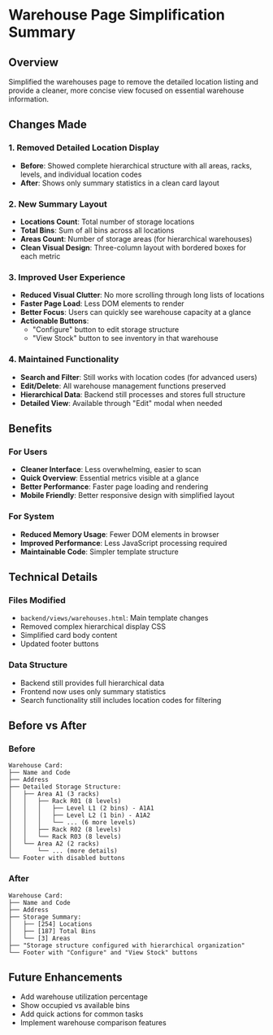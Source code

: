 # Warehouse Page Simplification Summary

## Overview
Simplified the warehouses page to remove the detailed location listing and provide a cleaner, more concise view focused on essential warehouse information.

## Changes Made

### 1. **Removed Detailed Location Display**
- **Before**: Showed complete hierarchical structure with all areas, racks, levels, and individual location codes
- **After**: Shows only summary statistics in a clean card layout

### 2. **New Summary Layout**
- **Locations Count**: Total number of storage locations
- **Total Bins**: Sum of all bins across all locations
- **Areas Count**: Number of storage areas (for hierarchical warehouses)
- **Clean Visual Design**: Three-column layout with bordered boxes for each metric

### 3. **Improved User Experience**
- **Reduced Visual Clutter**: No more scrolling through long lists of locations
- **Faster Page Load**: Less DOM elements to render
- **Better Focus**: Users can quickly see warehouse capacity at a glance
- **Actionable Buttons**: 
  - "Configure" button to edit storage structure
  - "View Stock" button to see inventory in that warehouse

### 4. **Maintained Functionality**
- **Search and Filter**: Still works with location codes (for advanced users)
- **Edit/Delete**: All warehouse management functions preserved
- **Hierarchical Data**: Backend still processes and stores full structure
- **Detailed View**: Available through "Edit" modal when needed

## Benefits

### For Users
- **Cleaner Interface**: Less overwhelming, easier to scan
- **Quick Overview**: Essential metrics visible at a glance
- **Better Performance**: Faster page loading and rendering
- **Mobile Friendly**: Better responsive design with simplified layout

### For System
- **Reduced Memory Usage**: Fewer DOM elements in browser
- **Improved Performance**: Less JavaScript processing required
- **Maintainable Code**: Simpler template structure

## Technical Details

### Files Modified
- `backend/views/warehouses.html`: Main template changes
- Removed complex hierarchical display CSS
- Simplified card body content
- Updated footer buttons

### Data Structure
- Backend still provides full hierarchical data
- Frontend now uses only summary statistics
- Search functionality still includes location codes for filtering

## Before vs After

### Before
```
Warehouse Card:
├── Name and Code
├── Address
├── Detailed Storage Structure:
│   ├── Area A1 (3 racks)
│   │   ├── Rack R01 (8 levels)
│   │   │   ├── Level L1 (2 bins) - A1A1
│   │   │   ├── Level L2 (1 bin) - A1A2
│   │   │   └── ... (6 more levels)
│   │   ├── Rack R02 (8 levels)
│   │   └── Rack R03 (8 levels)
│   └── Area A2 (2 racks)
│       └── ... (more details)
└── Footer with disabled buttons
```

### After
```
Warehouse Card:
├── Name and Code
├── Address
├── Storage Summary:
│   ├── [254] Locations
│   ├── [187] Total Bins
│   └── [3] Areas
├── "Storage structure configured with hierarchical organization"
└── Footer with "Configure" and "View Stock" buttons
```

## Future Enhancements
- Add warehouse utilization percentage
- Show occupied vs available bins
- Add quick actions for common tasks
- Implement warehouse comparison features
